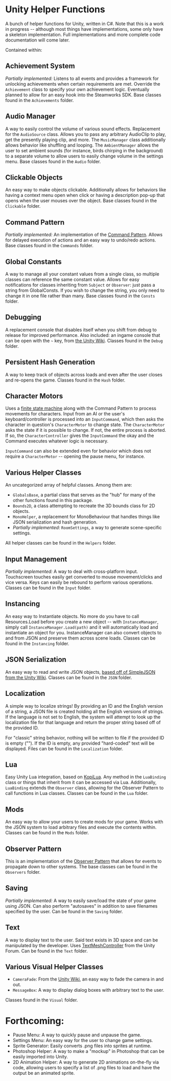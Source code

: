# Unity Helper Functions

A bunch of helper functions for Unity, written in C#. Note that this is a work in progress -- although most things have implementations, some only have a skeleton implementation. Full implementations and more complete code documentation will come later.

Contained within:

## Achievement System

*Partially implemented:* Listens to all events and provides a framework for unlocking achievements when certain requirements are met. Override the `Achievement` class to specify your own achievement logic. Eventually planned to allow for an easy hook into the Steamworks SDK. Base classes found in the `Achievements` folder.

## Audio Manager

A way to easily control the volume of various sound effects. Replacement for the `AudioSource` class. Allows you to pass any arbitrary AudioClip to play, get the presently playing clip, and more. The `MusicManager` class additionally allows behavior like shuffling and looping. The `AmbientManager` allows the user to set ambient sounds (for instance, birds chirping in the background) to a separate volume to allow users to easily change volume in the settings menu. Base classes found in the `Audio` folder.

## Clickable Objects

An easy way to make objects clickable. Additionally allows for behaviors like having a context menu open when click or having a description pop-up that opens when the user mouses over the object. Base classes found in the `Clickable` folder.

## Command Pattern

*Partially implemented:* An implementation of the [Command Pattern](http://en.wikipedia.org/wiki/Command_pattern). Allows for delayed execution of actions and an easy way to undo/redo actions. Base classes found in the `Commands` folder.

## Global Constants

A way to manage all your constant values from a single class, so multiple classes can reference the same constant value. Allows for easy notifications for classes inheriting from `Subject` or `Observer`: just pass a string from GlobalConsts. If you wish to change the string, you only need to change it in one file rather than many. Base classes found in the `Consts` folder.

## Debugging

A replacement console that disables itself when you shift from debug to release for improved performance. Also included: an ingame console that can be open with the `~` key, from [the Unity Wiki](http://wiki.unity3d.com/index.php?title=DebugConsole). Classes found in the `Debug` folder.

## Persistent Hash Generation

A way to keep track of objects across loads and even after the user closes and re-opens the game. Classes found in the `Hash` folder.

## Character Motors

Uses a [finite state machine](http://en.wikipedia.org/wiki/Finite-state_machine) along with the Command Pattern to process movements for characters. Input from an AI or the user's keyboard/controller is processed into an `InputCommand`, which then asks the character in question's `CharacterMotor` to change state. The `CharacterMotor` asks the state if it is possible to change. If not, the entire process is aborted. If so, the `CharacterController` gives the `InputCommand` the okay and the Command executes whatever logic is necessary.

`InputCommand` can also be extended even for behavior which does not require a `CharacterMotor` -- opening the pause menu, for instance.

## Various Helper Classes

An uncategorized array of helpful classes. Among them are:

* `GlobalsBase`, a partial class that serves as the "hub" for many of the other functions found in this package.
* `Bounds2D`, a class attempting to recreate the 3D bounds class for 2D objects.
* `MonoHelper`, a replacement for MonoBehaviour that handles things like JSON serialization and hash generation.
* *Partially implemented:* `RoomSettings`, a way to generate scene-specific settings.

All helper classes can be found in the `Helpers` folder.

## Input Management

*Partially implemented:* A way to deal with cross-platform input. Touchscreen touches easily get converted to mouse movement/clicks and vice versa. Keys can easily be rebound to perform various operations. Classes can be found in the `Input` folder.

## Instancing

An easy way to Instantiate objects. No more do you have to call Resources.Load before you create a new object -- with `InstanceManager`, simply call `InstanceManager.Load(path)` and it will automatically load and instantiate an object for you. InstanceManager can also convert objects to and from JSON and preserve them across scene loads. Classes can be found in the `Instancing` folder.

## JSON Serialization

An easy way to read and write JSON objects, [based off of SimpleJSON from the Unity Wiki](http://wiki.unity3d.com/index.php/SimpleJSON). Classes can be found in the `JSON` folder.

## Localization

A simple way to localize strings! By providing an ID and the English version of a string, a JSON file is created holding all the English versions of strings. If the language is not set to English, the system will attempt to look up the localization file for that language and return the proper string based off of the provided ID.

For "classic" string behavior, nothing will be written to file if the provided ID is empty (""). If the ID is empty, any provided "hard-coded" text will be displayed. Files can be found in the `Localization` folder.

## Lua

Easy Unity Lua integration, based on [KopiLua](https://github.com/gfoot/kopilua). Any method in the `LuaBinding` class or things that inherit from it can be accessed via Lua. Additionally, `LuaBinding` extends the `Observer` class, allowing for the Observer Pattern to call functions in Lua classes. Classes can be found in the `Lua` folder.

## Mods

An easy way to allow your users to create mods for your game. Works with the JSON system to load arbitrary files and execute the contents within. Classes can be found in the `Mods` folder.

## Observer Pattern

This is an implementation of the [Observer Pattern](http://en.wikipedia.org/wiki/Observer_pattern) that allows for events to propagate down to other systems. The base classes can be found in the `Observers` folder.

## Saving

*Partially implemented:* A way to easily save/load the state of your game using JSON. Can also perform "autosaves" in addition to save filenames specified by the user. Can be found in the `Saving` folder.

## Text

A way to display text to the user. Said text exists in 3D space and can be manipulated by the developer. Uses [TextMeshController](http://forum.unity3d.com/threads/32227-3D-Text-Wrap) from the Unity Forum. Can be found in the `Text` folder.

## Various Visual Helper Classes

* `CameraFade`: From the [Unity Wiki](http://wiki.unity3d.com/index.php?title=FadeInOut), an easy way to fade the camera in and out.
* `MessageBox`: A way to display dialog boxes with arbitrary text to the user.

Classes found in the `Visual` folder.

# Forthcoming:

* Pause Menu: A way to quickly pause and unpause the game.
* Settings Menu: An easy way for the user to change game settings.
* Sprite Generator: Easily converts .png files into sprites at runtime.
* Photoshop Helper: A way to make a "mockup" in Photoshop that can be easily imported into Unity.
* 2D Animation Helper: A way to generate 2D animations on-the-fly via code, allowing users to specify a list of .png files to load and have the output be an animated sprite.
